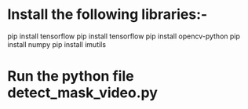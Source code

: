 # Install the following libraries:-
pip install tensorflow
pip install tensorflow
pip install opencv-python
pip install numpy
pip install imutils
# Run the python file detect_mask_video.py
